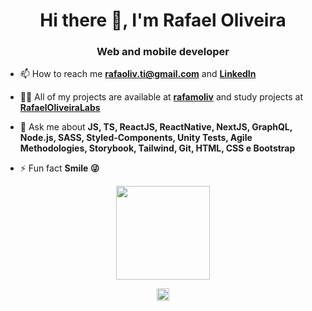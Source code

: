 <h1 align="center">Hi there 👋, I'm Rafael Oliveira</h1>
<h3 align="center">
Web and mobile developer</h3>

- 📫 How to reach me **rafaoliv.ti@gmail.com** and [**LinkedIn**](https://www.linkedin.com/in/rafamoliv/)

- 👨‍💻 All of my projects are available at [**rafamoliv**](https://github.com/rafamoliv) and study projects at [**RafaelOliveiraLabs**](https://github.com/RafaelOliveiraLabs)

- 💬 Ask me about **JS, TS, ReactJS, ReactNative, NextJS, GraphQL, Node.js, SASS, Styled-Components, Unity Tests, Agile Methodologies, Storybook, Tailwind, Git, HTML, CSS e Bootstrap**

- ⚡ Fun fact **Smile 😜**

<!-- <p align="center"><img src="https://github-readme-stats.vercel.app/api?username=rafamoliv&show_icons=true" alt="rafamoliv" /> </p> -->
<p align="center"> <img height="150em" src="https://github-readme-stats.vercel.app/api/top-langs/?username=rafamoliv&layout=compact&hide=php" /> </p>


<p align="center">
<a href="https://linkedin.com/in/rafamoliv" target="blank"><img align="center" src="https://cdn.jsdelivr.net/npm/simple-icons@3.0.1/icons/linkedin.svg" alt="rafamoliv" height="20" width="20" /></a>
</p>
